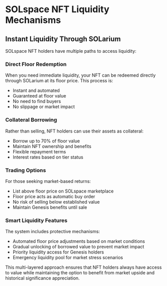 # SOLspace NFT Liquidity Mechanisms

## Instant Liquidity Through SOLarium
SOLspace NFT holders have multiple paths to access liquidity:

### Direct Floor Redemption
When you need immediate liquidity, your NFT can be redeemed directly through SOLarium at its floor price. This process is:
- Instant and automated
- Guaranteed at floor value
- No need to find buyers
- No slippage or market impact

### Collateral Borrowing
Rather than selling, NFT holders can use their assets as collateral:
- Borrow up to 70% of floor value
- Maintain NFT ownership and benefits
- Flexible repayment terms
- Interest rates based on tier status

### Trading Options
For those seeking market-based returns:
- List above floor price on SOLspace marketplace
- Floor price acts as automatic buy order
- No risk of selling below established value
- Maintain Genesis benefits until sale

### Smart Liquidity Features
The system includes protective mechanisms:
- Automated floor price adjustments based on market conditions
- Gradual unlocking of borrowed value to prevent market impact
- Priority liquidity access for Genesis holders
- Emergency liquidity pool for market stress scenarios

This multi-layered approach ensures that NFT holders always have access to value while maintaining the option to benefit from market upside and historical significance appreciation.

